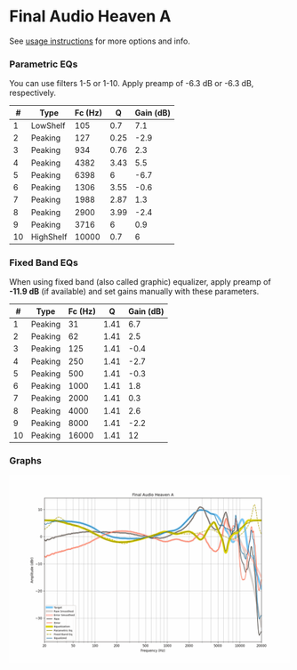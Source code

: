 # Final Audio Heaven A
See [usage instructions](https://github.com/jaakkopasanen/AutoEq#usage) for more options and info.

### Parametric EQs
You can use filters 1-5 or 1-10. Apply preamp of -6.3 dB or -6.3 dB, respectively.

|   # | Type      |   Fc (Hz) |    Q |   Gain (dB) |
|-----|-----------|-----------|------|-------------|
|   1 | LowShelf  |       105 | 0.7  |         7.1 |
|   2 | Peaking   |       127 | 0.25 |        -2.9 |
|   3 | Peaking   |       934 | 0.76 |         2.3 |
|   4 | Peaking   |      4382 | 3.43 |         5.5 |
|   5 | Peaking   |      6398 | 6    |        -6.7 |
|   6 | Peaking   |      1306 | 3.55 |        -0.6 |
|   7 | Peaking   |      1988 | 2.87 |         1.3 |
|   8 | Peaking   |      2900 | 3.99 |        -2.4 |
|   9 | Peaking   |      3716 | 6    |         0.9 |
|  10 | HighShelf |     10000 | 0.7  |         6   |

### Fixed Band EQs
When using fixed band (also called graphic) equalizer, apply preamp of **-11.9 dB** (if available) and set gains manually with these parameters.

|   # | Type    |   Fc (Hz) |    Q |   Gain (dB) |
|-----|---------|-----------|------|-------------|
|   1 | Peaking |        31 | 1.41 |         6.7 |
|   2 | Peaking |        62 | 1.41 |         2.5 |
|   3 | Peaking |       125 | 1.41 |        -0.4 |
|   4 | Peaking |       250 | 1.41 |        -2.7 |
|   5 | Peaking |       500 | 1.41 |        -0.3 |
|   6 | Peaking |      1000 | 1.41 |         1.8 |
|   7 | Peaking |      2000 | 1.41 |         0.3 |
|   8 | Peaking |      4000 | 1.41 |         2.6 |
|   9 | Peaking |      8000 | 1.41 |        -2.2 |
|  10 | Peaking |     16000 | 1.41 |        12   |

### Graphs
![](./Final%20Audio%20Heaven%20A.png)
